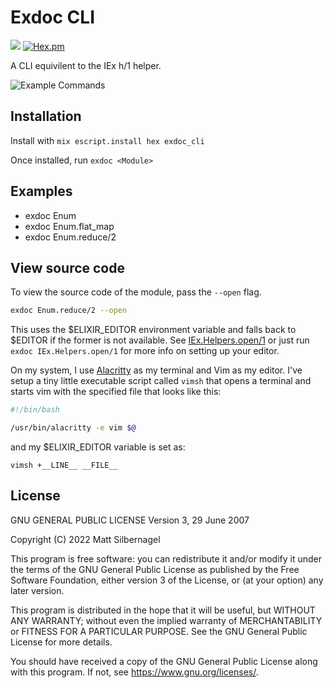 # Exdoc CLI


![](https://github.com/silbermm/exdoc_cli/workflows/Build%20and%20Test/badge.svg)
[![Hex.pm](https://img.shields.io/hexpm/v/exdoc_cli?style=flat-square)](https://hexdocs.pm/exdoc_cli/ExdocCLI.html#content)

A CLI equivilent to the IEx h/1 helper.

![Example Commands](https://raw.githubusercontent.com/silbermm/exdoc_cli/main/exdoc_usage.gif)

## Installation

Install with `mix escript.install hex exdoc_cli`

Once installed, run `exdoc <Module>`

## Examples
  * exdoc Enum
  * exdoc Enum.flat_map
  * exdoc Enum.reduce/2

## View source code

To view the source code of the module, pass the `--open` flag.

```bash
exdoc Enum.reduce/2 --open
```

This uses the $ELIXIR_EDITOR environment variable and falls back to $EDITOR if the former is not available. See [IEx.Helpers.open/1](https://github.com/elixir-lang/elixir/blob/main/lib/iex/lib/iex/helpers.ex#L251-L294) or just run `exdoc IEx.Helpers.open/1` for more info on setting up your editor.

On my system, I use [Alacritty](https://alacritty.org/) as my terminal and Vim as my editor. I've setup a tiny little executable script called `vimsh` that opens a terminal and starts vim with the specified file that looks like this:
```bash
#!/bin/bash

/usr/bin/alacritty -e vim $@
```

and my $ELIXIR_EDITOR variable is set as:
```
vimsh +__LINE__ __FILE__
```

## License
GNU GENERAL PUBLIC LICENSE
Version 3, 29 June 2007

Copyright (C) 2022 Matt Silbernagel

This program is free software: you can redistribute it and/or modify
it under the terms of the GNU General Public License as published by
the Free Software Foundation, either version 3 of the License, or
(at your option) any later version.

This program is distributed in the hope that it will be useful,
but WITHOUT ANY WARRANTY; without even the implied warranty of
MERCHANTABILITY or FITNESS FOR A PARTICULAR PURPOSE.  See the
GNU General Public License for more details.

You should have received a copy of the GNU General Public License
along with this program.  If not, see <https://www.gnu.org/licenses/>.
